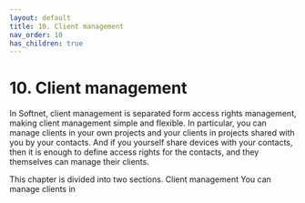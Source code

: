 ```yaml
---
layout: default
title: 10. Client management
nav_order: 10
has_children: true
---
```


# 10. Client management

In Softnet, client management is separated form access rights management, making client management simple and flexible. In particular, you can manage clients in your own projects and your clients in projects shared with you by your contacts. And if you yourself share devices with your contacts, then it is enough to define access rights for the contacts, and they themselves can manage their clients.

This chapter is divided into two sections.  Client management  You can manage clients in 